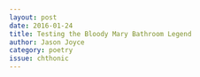 ```yaml
---
layout: post 
date: 2016-01-24
title: Testing the Bloody Mary Bathroom Legend
author: Jason Joyce
category: poetry
issue: chthonic
---
```

